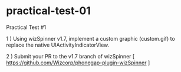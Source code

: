 practical-test-01
=================

Practical Test #1

1 ) Using wizSpinner v1.7, implement a custom graphic (custom.gif) to replace the native UIActivityIndicatorView.

2 ) Submit your PR to the v1.7 branch of wizSpinner [ https://github.com/Wizcorp/phonegap-plugin-wizSpinner ]